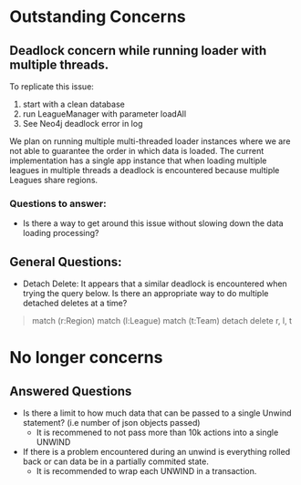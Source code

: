# Outstanding Concerns


## Deadlock concern while running loader with multiple threads.

To replicate this issue:
1. start with a clean database
2. run LeagueManager with parameter loadAll
3. See Neo4j deadlock error in log

We plan on running multiple multi-threaded  loader instances where we are not able to guarantee the
order in which data is loaded.  The current implementation has a single app instance that when
loading multiple leagues in multiple threads a deadlock is encountered because multiple Leagues share regions.

### Questions to answer:

* Is there a way to get around this issue without slowing down the data loading processing?


## General Questions:
* Detach Delete:  It appears that a similar deadlock is encountered when trying the query below.  Is
there an appropriate way to do multiple detached deletes at a time?

>match (r:Region) match (l:League) match (t:Team) detach delete r, l, t


# No longer concerns

## Answered Questions
* Is there a limit to how much data that can be passed to a single Unwind statement? (i.e  number
of json objects passed)
    * It is recommened to not pass more than 10k actions into a single UNWIND
* If there is a problem encountered during an unwind is everything rolled back or can data be in a
partially commited state.
    * It is recommended to wrap each UNWIND in a transaction.
